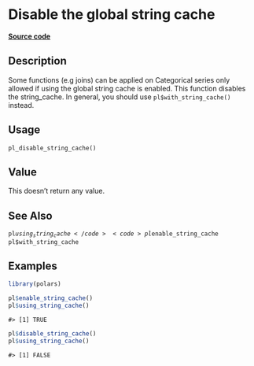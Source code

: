 

# Disable the global string cache

[**Source code**](https://github.com/pola-rs/r-polars/tree/main/R/polars_options.R#L275)

## Description

Some functions (e.g joins) can be applied on Categorical series only
allowed if using the global string cache is enabled. This function
disables the string_cache. In general, you should use
<code>pl$with_string_cache()</code> instead.

## Usage

<pre><code class='language-R'>pl_disable_string_cache()
</code></pre>

## Value

This doesn’t return any value.

## See Also

<code>pl$using_string_cache</code> <code>pl$enable_string_cache</code>
<code>pl$with_string_cache</code>

## Examples

``` r
library(polars)

pl$enable_string_cache()
pl$using_string_cache()
```

    #> [1] TRUE

``` r
pl$disable_string_cache()
pl$using_string_cache()
```

    #> [1] FALSE
